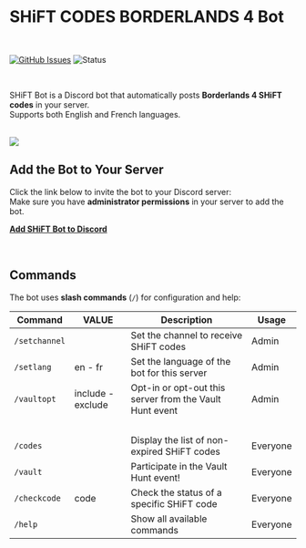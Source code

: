 # SHiFT CODES BORDERLANDS 4 Bot

<br/>

[![GitHub Issues](https://img.shields.io/github/issues/proxene/Bot-Discord-Shift-Codes-Borderlands-4.svg?style=for-the-badge)](https://github.com/proxene/Bot-Discord-Shift-Codes-Borderlands-4/issues)
![Status](https://img.shields.io/badge/status-active-brightgreen?style=for-the-badge)

<br/>

SHiFT Bot is a Discord bot that automatically posts **Borderlands 4 SHiFT codes** in your server.  
Supports both English and French languages.

<br/>

<img src="https://i.postimg.cc/4dQRwbYh/image.png">

<br/>

## Add the Bot to Your Server

Click the link below to invite the bot to your Discord server:<br/>
Make sure you have **administrator permissions** in your server to add the bot.

[**Add SHiFT Bot to Discord**](https://discord.com/oauth2/authorize?client_id=1418514103126855771&scope=bot&permissions=8)

<br/>

## Commands

The bot uses **slash commands** (`/`) for configuration and help:

| Command | VALUE | Description | Usage |
|---------|-------|-------------|-------|
| `/setchannel` | | Set the channel to receive SHiFT codes | Admin |
| `/setlang` | en - fr | Set the language of the bot for this server | Admin |
| `/vaultopt` | include - exclude | Opt-in or opt-out this server from the Vault Hunt event | Admin |
| &nbsp; | &nbsp; | &nbsp; | &nbsp; |
| `/codes` | | Display the list of non-expired SHiFT codes | Everyone |
| `/vault` | | Participate in the Vault Hunt event! | Everyone |
| `/checkcode` | code | Check the status of a specific SHiFT code | Everyone |
| `/help` | | Show all available commands | Everyone |
